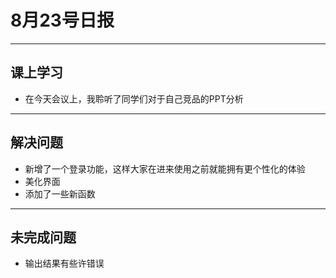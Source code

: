 # 8月23号日报

---
## 课上学习
- 在今天会议上，我聆听了同学们对于自己竞品的PPT分析
---

## 解决问题
- 新增了一个登录功能，这样大家在进来使用之前就能拥有更个性化的体验
- 美化界面
- 添加了一些新函数
---
## 未完成问题
- 输出结果有些许错误
